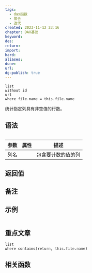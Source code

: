 ```yaml
---
tags:
  - dax函数
  - 聚合
  - 迭代
created: 2023-11-12 23:16
chapter: DAX基础
keyword: 
des: 
return: 
import: 
hard: 
aliases: 
done: 
url: 
dg-publish: true
---
```


```dataview
list 
without id
url
where file.name = this.file.name
```

统计指定列具有非空值的行数。

## 语法

```js

```

| **参数** | **属性** | **描述**           |
| -------- | -------- | ------------------ |
| 列名     |          | 包含要计数的值的列 |

## 返回值



## 备注




## 示例

```js
```
## 重点文章

```dataview
list
where contains(return, this.file.name)
```
## 相关函数

